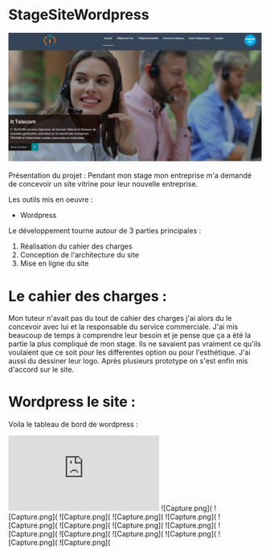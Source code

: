 # StageSiteWordpress

![Capture.png](https://github.com/SamGdy/StageSiteWordpress/blob/master/ImagesStage/Site.JPG)

Présentation du projet : Pendant mon stage mon entreprise m'a demandé de concevoir un site vitrine pour leur nouvelle entreprise.

Les outils mis en oeuvre :
* Wordpress

Le développement tourne autour de 3 parties principales :
1. Réalisation du cahier des charges
2. Conception de l'architecture du site
3. Mise en ligne du site

 # Le cahier des charges :
 
Mon tuteur n'avait pas du tout de cahier des charges j'ai alors du le concevoir avec lui et la responsable du service commerciale.
J'ai mis beaucoup de temps à comprendre leur besoin et je pense que ça a été la partie la plus compliqué de mon stage.
Ils ne savaient pas vraiment ce qu'ils voulaient que ce soit pour les differentes option ou pour l'esthétique.
J'ai aussi du dessiner leur logo.
Après plusieurs prototype on s'est enfin mis d'accord sur le site.

# Wordpress le site :

Voila le tableau de bord de wordpress :

![Capture.png](https://github.com/SamGdy/StageSiteWordpress/edit/master/README.md)
![Capture.png](
![Capture.png](
![Capture.png](
![Capture.png](
![Capture.png](
![Capture.png](
![Capture.png](
![Capture.png](
![Capture.png](
![Capture.png](
![Capture.png](
![Capture.png](
![Capture.png](
![Capture.png](
![Capture.png](
